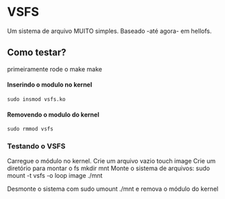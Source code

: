 # VSFS
Um sistema de arquivo MUITO simples.
Baseado -até agora- em hellofs.

## Como testar?
primeiramente rode o make
    make
#### Inserindo o modulo no kernel
    sudo insmod vsfs.ko

#### Removendo o modulo do kernel
    sudo rmmod vsfs

### Testando o VSFS
Carregue o módulo no kernel.
Crie um arquivo vazio
    touch image
Crie um diretório para montar o fs
    mkdir mnt
Monte o sistema de arquivos:
    sudo mount -t vsfs -o loop image ./mnt

Desmonte o sistema com sudo umount ./mnt e remova o módulo do kernel
